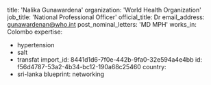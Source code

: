 title: 'Nalika Gunawardena'
organization: 'World Health Organization'
job_title: 'National Professional Officer'
official_title: Dr
email_address: gunawardenan@who.int
post_nominal_letters: 'MD MPH'
works_in: Colombo
expertise:
  - hypertension
  - salt
  - transfat
import_id: 8441d1d6-7f0e-442b-9fa0-32e594a4e4bb
id: f56d4787-53a2-4b34-bc12-190a68c25460
country:
  - sri-lanka
blueprint: networking
